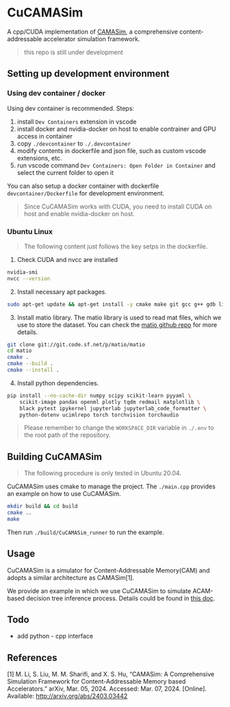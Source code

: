 # CuCAMASim
A cpp/CUDA implementation of [CAMASim](https://github.com/menggg22/CAMASim), a comprehensive content-addressable accelerator simulation framework.

> this repo is still under development

## Setting up development environment
### Using dev container / docker
Using dev container is recommended. Steps:
1. install `Dev Containers` extension in vscode
2. install docker and nvidia-docker on host to enable contrainer and GPU access in container
3. copy `./devcontainer` to `./.devcontainer`
4. modify contents in dockerfile and json file, such as custom vscode extensions, etc.
5. run vscode command `Dev Containers: Open Folder in Container` and select the current folder to open it

You can also setup a docker container with dockerfile `devcontainer/Dockerfile` for development environment.

> Since CuCAMASim works with CUDA, you need to install CUDA on host and enable nvidia-docker on host.

### Ubuntu Linux
> The following content just follows the key setps in the dockerfile.

1. Check CUDA and nvcc are installed
```bash
nvidia-smi
nvcc --version
```
2. Install necessary apt packages.
```bash
sudo apt-get update && apt-get install -y cmake make git gcc g++ gdb libhdf5-dev python-is-python3 python3-pip
```
3. Install matio library. The matio library is used to read mat files, which we use to store the dataset. You can check the [matio github repo](https://github.com/tbeu/matio) for more details.
```bash
git clone git://git.code.sf.net/p/matio/matio
cd matio
cmake .
cmake --build .
cmake --install .
```
4. Install python dependencies.
```bash
pip install --no-cache-dir numpy scipy scikit-learn pyyaml \
    scikit-image pandas openml plotly tqdm redmail matplotlib \
    black pytest ipykernel jupyterlab jupyterlab_code_formatter \
    python-dotenv ucimlrepo torch torchvision torchaudio
```

> Please remember to change the `WORKSPACE_DIR` variable in `./.env` to the root path of the repository.

## Building CuCAMASim

> The following procedure is only tested in Ubuntu 20.04.

CuCAMASim uses cmake to manage the project. The `./main.cpp` provides an example on how to use CuCAMASim.
```bash
mkdir build && cd build
cmake ..
make
```
Then run `./build/CuCAMASim_runner` to run the example.

## Usage
CuCAMASim is a simulator for Content-Addressable Memory(CAM) and adopts a similar architecture as CAMASim[1].

We provide an example in which we use CuCAMASim to simulate ACAM-based decision tree inference process. Details could be found in [this doc](./doc/decision_tree_example.md). 

## Todo
- add python - cpp interface

## References
[1] M. Li, S. Liu, M. M. Sharifi, and X. S. Hu, “CAMASim: A Comprehensive Simulation Framework for Content-Addressable Memory based Accelerators.” arXiv, Mar. 05, 2024. Accessed: Mar. 07, 2024. [Online]. Available: http://arxiv.org/abs/2403.03442